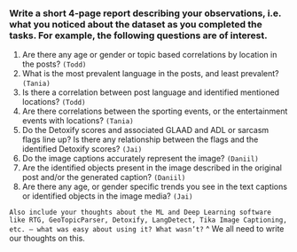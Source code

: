 ### Write a short 4-page report describing your observations, i.e. what you noticed about the dataset as you completed the tasks. For example, the following questions are of interest. 
 
1. Are there any age or gender or topic based correlations by location in the posts? `(Todd)`
2. What is the most prevalent language in the posts, and least prevalent? `(Tania)`
3. Is there a correlation between post language and identified mentioned locations? `(Todd)`
4. Are  there  correlations  between  the  sporting  events,  or  the  entertainment  events  with locations?  `(Tania)`
5. Do the Detoxify scores and associated GLAAD and ADL or sarcasm flags line up? Is there any relationship between the flags and the identified Detoxify scores? `(Jai)`
6. Do the image captions accurately represent the image? `(Daniil)` 
7. Are the identified objects present in the image described in the original post and/or the generated caption? `(Daniil)`
8. Are  there  any  age,  or  gender  specific  trends  you  see  in  the  text  captions  or  identified objects in the image media? `(Jai)`
 
`Also include your thoughts about the ML and Deep Learning software like RTG, GeoTopicParser, Detoxify, LangDetect, Tika Image Captioning, etc. – what was easy about using it? What wasn’t?`
^ We all need to write our thoughts on this.